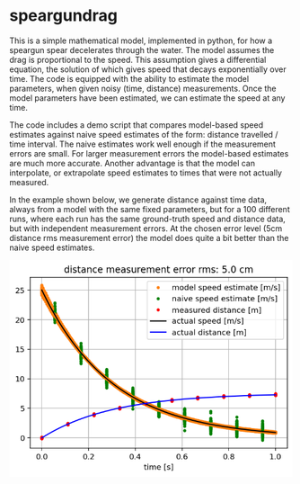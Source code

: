 # speargundrag
This is a simple mathematical model, implemented in python, for how a speargun spear decelerates through the water. The model assumes the drag is proportional to the speed. This assumption gives a differential equation, the solution of which gives speed that decays exponentially over time. The code is equipped with the ability to estimate the model parameters, when given noisy (time, distance) measurements. Once the model parameters have been estimated, we can estimate the speed at any time.

The code includes a demo script that compares model-based speed estimates against naive speed estimates of the form: distance travelled / time interval. The naive estimates work well enough if the measurement errors are small. For larger measurement errors the model-based estimates are much more accurate. Another advantage is that the model can interpolate, or extrapolate speed estimates to times that were not actually measured. 

In the example shown below, we generate distance against time data, always from a model with the same fixed parameters, but for a 100 different runs, where each run has the same ground-truth speed and distance data, but with independent measurement errors. At the chosen error level (5cm distance rms measurement error) the model does quite a bit better than the naive speed estimates.    

![Demo](demo.png)

